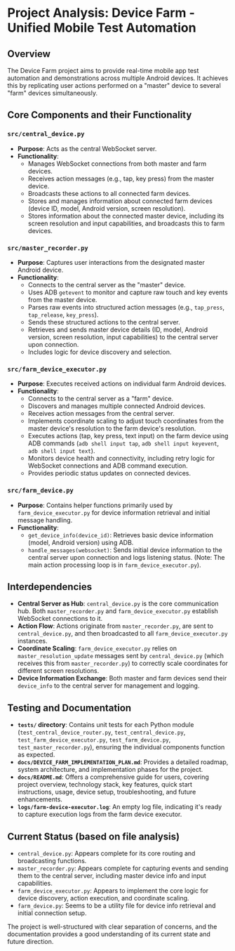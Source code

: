 # Project Analysis: Device Farm - Unified Mobile Test Automation

## Overview
The Device Farm project aims to provide real-time mobile app test automation and demonstrations across multiple Android devices. It achieves this by replicating user actions performed on a "master" device to several "farm" devices simultaneously.

## Core Components and their Functionality

### `src/central_device.py`
- **Purpose**: Acts as the central WebSocket server.
- **Functionality**:
    - Manages WebSocket connections from both master and farm devices.
    - Receives action messages (e.g., tap, key press) from the master device.
    - Broadcasts these actions to all connected farm devices.
    - Stores and manages information about connected farm devices (device ID, model, Android version, screen resolution).
    - Stores information about the connected master device, including its screen resolution and input capabilities, and broadcasts this to farm devices.

### `src/master_recorder.py`
- **Purpose**: Captures user interactions from the designated master Android device.
- **Functionality**:
    - Connects to the central server as the "master" device.
    - Uses ADB `getevent` to monitor and capture raw touch and key events from the master device.
    - Parses raw events into structured action messages (e.g., `tap_press`, `tap_release`, `key_press`).
    - Sends these structured actions to the central server.
    - Retrieves and sends master device details (ID, model, Android version, screen resolution, input capabilities) to the central server upon connection.
    - Includes logic for device discovery and selection.

### `src/farm_device_executor.py`
- **Purpose**: Executes received actions on individual farm Android devices.
- **Functionality**:
    - Connects to the central server as a "farm" device.
    - Discovers and manages multiple connected Android devices.
    - Receives action messages from the central server.
    - Implements coordinate scaling to adjust touch coordinates from the master device's resolution to the farm device's resolution.
    - Executes actions (tap, key press, text input) on the farm device using ADB commands (`adb shell input tap`, `adb shell input keyevent`, `adb shell input text`).
    - Monitors device health and connectivity, including retry logic for WebSocket connections and ADB command execution.
    - Provides periodic status updates on connected devices.

### `src/farm_device.py`
- **Purpose**: Contains helper functions primarily used by `farm_device_executor.py` for device information retrieval and initial message handling.
- **Functionality**:
    - `get_device_info(device_id)`: Retrieves basic device information (model, Android version) using ADB.
    - `handle_messages(websocket)`: Sends initial device information to the central server upon connection and logs listening status. (Note: The main action processing loop is in `farm_device_executor.py`).

## Interdependencies

- **Central Server as Hub**: `central_device.py` is the core communication hub. Both `master_recorder.py` and `farm_device_executor.py` establish WebSocket connections to it.
- **Action Flow**: Actions originate from `master_recorder.py`, are sent to `central_device.py`, and then broadcasted to all `farm_device_executor.py` instances.
- **Coordinate Scaling**: `farm_device_executor.py` relies on `master_resolution_update` messages sent by `central_device.py` (which receives this from `master_recorder.py`) to correctly scale coordinates for different screen resolutions.
- **Device Information Exchange**: Both master and farm devices send their `device_info` to the central server for management and logging.

## Testing and Documentation

- **`tests/` directory**: Contains unit tests for each Python module (`test_central_device_router.py`, `test_central_device.py`, `test_farm_device_executor.py`, `test_farm_device.py`, `test_master_recorder.py`), ensuring the individual components function as expected.
- **`docs/DEVICE_FARM_IMPLEMENTATION_PLAN.md`**: Provides a detailed roadmap, system architecture, and implementation phases for the project.
- **`docs/README.md`**: Offers a comprehensive guide for users, covering project overview, technology stack, key features, quick start instructions, usage, device setup, troubleshooting, and future enhancements.
- **`logs/farm-device-executor.log`**: An empty log file, indicating it's ready to capture execution logs from the farm device executor.

## Current Status (based on file analysis)

- `central_device.py`: Appears complete for its core routing and broadcasting functions.
- `master_recorder.py`: Appears complete for capturing events and sending them to the central server, including master device info and input capabilities.
- `farm_device_executor.py`: Appears to implement the core logic for device discovery, action execution, and coordinate scaling.
- `farm_device.py`: Seems to be a utility file for device info retrieval and initial connection setup.

The project is well-structured with clear separation of concerns, and the documentation provides a good understanding of its current state and future direction.